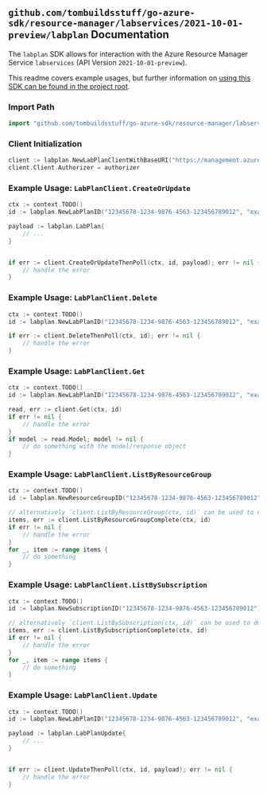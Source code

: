 
## `github.com/tombuildsstuff/go-azure-sdk/resource-manager/labservices/2021-10-01-preview/labplan` Documentation

The `labplan` SDK allows for interaction with the Azure Resource Manager Service `labservices` (API Version `2021-10-01-preview`).

This readme covers example usages, but further information on [using this SDK can be found in the project root](https://github.com/tombuildsstuff/go-azure-sdk/tree/main/docs).

### Import Path

```go
import "github.com/tombuildsstuff/go-azure-sdk/resource-manager/labservices/2021-10-01-preview/labplan"
```


### Client Initialization

```go
client := labplan.NewLabPlanClientWithBaseURI("https://management.azure.com")
client.Client.Authorizer = authorizer
```


### Example Usage: `LabPlanClient.CreateOrUpdate`

```go
ctx := context.TODO()
id := labplan.NewLabPlanID("12345678-1234-9876-4563-123456789012", "example-resource-group", "labPlanValue")

payload := labplan.LabPlan{
	// ...
}


if err := client.CreateOrUpdateThenPoll(ctx, id, payload); err != nil {
	// handle the error
}
```


### Example Usage: `LabPlanClient.Delete`

```go
ctx := context.TODO()
id := labplan.NewLabPlanID("12345678-1234-9876-4563-123456789012", "example-resource-group", "labPlanValue")

if err := client.DeleteThenPoll(ctx, id); err != nil {
	// handle the error
}
```


### Example Usage: `LabPlanClient.Get`

```go
ctx := context.TODO()
id := labplan.NewLabPlanID("12345678-1234-9876-4563-123456789012", "example-resource-group", "labPlanValue")

read, err := client.Get(ctx, id)
if err != nil {
	// handle the error
}
if model := read.Model; model != nil {
	// do something with the model/response object
}
```


### Example Usage: `LabPlanClient.ListByResourceGroup`

```go
ctx := context.TODO()
id := labplan.NewResourceGroupID("12345678-1234-9876-4563-123456789012", "example-resource-group")

// alternatively `client.ListByResourceGroup(ctx, id)` can be used to do batched pagination
items, err := client.ListByResourceGroupComplete(ctx, id)
if err != nil {
	// handle the error
}
for _, item := range items {
	// do something
}
```


### Example Usage: `LabPlanClient.ListBySubscription`

```go
ctx := context.TODO()
id := labplan.NewSubscriptionID("12345678-1234-9876-4563-123456789012")

// alternatively `client.ListBySubscription(ctx, id)` can be used to do batched pagination
items, err := client.ListBySubscriptionComplete(ctx, id)
if err != nil {
	// handle the error
}
for _, item := range items {
	// do something
}
```


### Example Usage: `LabPlanClient.Update`

```go
ctx := context.TODO()
id := labplan.NewLabPlanID("12345678-1234-9876-4563-123456789012", "example-resource-group", "labPlanValue")

payload := labplan.LabPlanUpdate{
	// ...
}


if err := client.UpdateThenPoll(ctx, id, payload); err != nil {
	// handle the error
}
```
